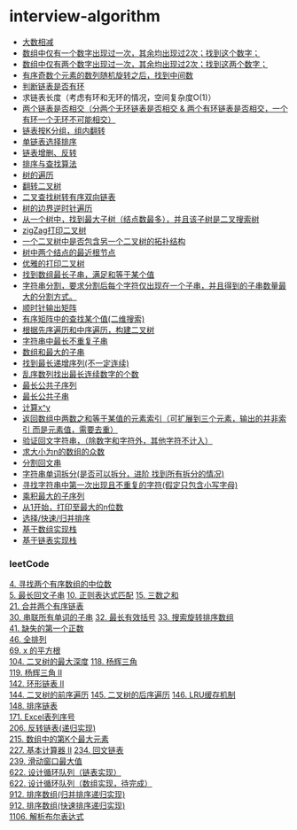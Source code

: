 ﻿# interview-algorithm
- [大数相减](src/main/java/com/pt/BigNumber.java)
- [数组中仅有一个数字出现过一次，其余均出现过2次；找到这个数字；](src/main/java/com/pt/FindSingle.java)
- [数组中仅有两个数字出现过一次，其余均出现过2次；找到这两个数字；](src/main/java/com/pt/FindSingle.java)
- [有序奇数个元素的数列随机旋转之后，找到中间数](src/main/java/com/pt/array/NumSeq.java)
- [判断链表是否有环](src/main/java/com/pt/list/SingleDirectionList.java)
- 求链表长度（考虑有环和无环的情况，空间复杂度O(1)）
- [两个链表是否相交（分两个无环链表是否相交 & 两个有环链表是否相交，一个有环一个无环不可能相交）](/src/main/java/com/pt/list/SingleDirectionList.java)
- [链表按K分组，组内翻转](src/main/java/com/pt/list/SingleDirectionList2.java)
- [单链表选择排序](src/main/java/com/pt/list/ListSort.java)
- [链表增删、反转](https://github.com/luckyPT/luckyPT/blob/master/docs/interview/list.md)
- [排序与查找算法](https://github.com/luckyPT/luckyPT/blob/master/docs/interview/dataStructureAndAlgorithms.md)
- [树的遍历](https://github.com/luckyPT/luckyPT/blob/master/docs/interview/dataStructureAndAlgorithms.md)
- [翻转二叉树](https://github.com/luckyPT/luckyPT/blob/master/docs/interview/tree.md)
- [二叉查找树转有序双向链表](src/main/java/com/pt/tree/BinTree.java)
- [树的边界逆时针遍历](src/main/java/com/pt/tree/BinTree.java)
- [从一个树中，找到最大子树（结点数最多），并且该子树是二叉搜索树](src/main/java/com/pt/tree/BinSearchTree.java)
- [zigZag打印二叉树](src/main/java/com/pt/tree/BinTree.java)
- [一个二叉树中是否包含另一个二叉树的拓扑结构](src/main/java/com/pt/tree/BinTree2.java)
- [树中两个结点的最近根节点](src/main/java/com/pt/tree/BinTree2.java)
- [优雅的打印二叉树](src/main/java/com/pt/tree/TreeNode.java)
- [找到数组最长子串，满足和等于某个值](src/main/java/com/pt/array/ArrayOperation.java)
- [字符串分割，要求分割后每个字符仅出现在一个子串，并且得到的子串数量最大的分割方式。](src/main/java/com/pt/array/StringOperation.java)
- [顺时针输出矩阵](src/main/java/com/pt/Matrix.java)
- [有序矩阵中的查找某个值(二维搜索)](src/main/java/com/pt/Matrix.java)
- [根据先序遍历和中序遍历，构建二叉树](src/main/java/com/pt/tree/BinTree2.java)
- [字符串中最长不重复子串](src/main/java/com/pt/array/StringOperation.java)
- [数组和最大的子串](src/main/java/com/pt/array/ArrayOperation.java)
- [找到最长递增序列(不一定连续)](src/main/java/com/pt/array/NumSeq.java)
- [乱序数列找出最长连续数字的个数](src/main/java/com/pt/array/NumSeq.java)
- [最长公共子序列](src/main/java/com/pt/array/StringOperation.java)
- [最长公共子串](src/main/java/com/pt/array/StringOperation.java)
- [计算x^y](src/main/java/com/pt/Number.java)
- [返回数组中两数之和等于某值的元素索引（可扩展到三个元素，输出的并非索引 而是元素值，需要去重）](src/main/java/com/pt/array/NumSeq.java)
- [验证回文字符串，（除数字和字符外，其他字符不计入）](src/main/java/com/pt/array/StringOperation.java)
- [求大小为n的数组的众数](src/main/java/com/pt/array/NumSeq.java)
- [分割回文串](src/main/java/com/pt/array/StringOperation.java)
- [字符串单词拆分(是否可以拆分，进阶 找到所有拆分的情况)](src/main/java/com/pt/array/StringOperation.java)
- [寻找字符串中第一次出现且不重复的字符(假定只包含小写字母)](src/main/java/com/pt/array/StringOperation.java)
- [乘积最大的子序列](src/main/java/com/pt/array/NumSeq.java)
- [从1开始，打印至最大的n位数](src/main/java/com/pt/Number.java)
- [选择/快速/归并排序](src/main/java/com/pt/leetcode/sort/ArraySort.java)
- [基于数组实现栈](src/main/java/com/pt/leetcode/stack/MyArrayStack.java)
- [基于链表实现栈](src/main/java/com/pt/leetcode/stack/MyLinkStack.java)

### leetCode
[4. 寻找两个有序数组的中位数](src/main/java/com/pt/leetcode/bin/search/LoopOrderedArraySearch.java)<br>
[5. 最长回文子串](src/main/java/com/pt/leetcode/string/MaxCommonPalindromeStr.java)
[10. 正则表达式匹配](src/main/java/com/pt/leetcode/string/RegexMatch.java)
[15. 三数之和](src/main/java/com/pt/leetcode/ThreeSum.java)<br>
[21. 合并两个有序链表](src/main/java/com/pt/leetcode/list/MergeTwoList.java)<br>
[30. 串联所有单词的子串](src/main/java/com/pt/leetcode/string/StrConcatenate.java)
[32. 最长有效括号](src/main/java/com/pt/leetcode/stack/ValidParentheses.java)
[33. 搜索旋转排序数组](src/main/java/com/pt/leetcode/bin/search/LoopOrderedArraySearch.java)<br>
[41. 缺失的第一个正数](src/main/java/com/pt/leetcode/MissPositive.java)<br>
[46. 全排列](src/main/java/com/pt/leetcode/recursion/AllArrange.java)<br>
[69. x 的平方根](src/main/java/com/pt/leetcode/bin/search/Sqrt.java)<br>
[104. 二叉树的最大深度](src/main/java/com/pt/leetcode/tree/MaxDepth.java)
[118. 杨辉三角](src/main/java/com/pt/leetcode/recursion/YangHuiSanJiao.java)<br>
[119. 杨辉三角 II](src/main/java/com/pt/leetcode/recursion/YangHuiSanJiao.java)<br>
[142. 环形链表 II](src/main/java/com/pt/leetcode/list/DetectCycle.java)<br>
[144. 二叉树的前序遍历](src/main/java/com/pt/leetcode/tree/Traversition.java)
[145. 二叉树的后序遍历](src/main/java/com/pt/leetcode/tree/Traversition.java)
[146. LRU缓存机制](src/main/java/com/pt/leetcode/list/LRUCache.java)<br>
[148. 排序链表](src/main/java/com/pt/leetcode/list/ListSort.java)<br>
[171. Excel表列序号](src/main/java/com/pt/leetcode/ExcelColNum2ColTitle.java)<br>
[206. 反转链表(递归实现)](src/main/java/com/pt/leetcode/recursion/ListReverse.java)<br>
[215. 数组中的第K个最大元素](src/main/java/com/pt/leetcode/sort/KthLargest.java)<br>
[227. 基本计算器 II](src/main/java/com/pt/leetcode/stack/CalculateStrValue.java)
[234. 回文链表](src/main/java/com/pt/leetcode/list/PalindromeValidate.java)<br>
[239. 滑动窗口最大值](src/main/java/com/pt/leetcode/queue/WindowMaxValues.java)<br>
[622. 设计循环队列（链表实现）](src/main/java/com/pt/leetcode/queue/MyLinkCiycularQueue.java)<br>
[622. 设计循环队列（数组实现，待完成）](src/main/java/com/pt/leetcode/queue/MyArrayCircularQueue.java)<br>
[912. 排序数组(归并排序递归实现)](src/main/java/com/pt/leetcode/recursion/MergeSort.java)<br>
[912. 排序数组(快速排序递归实现)](src/main/java/com/pt/leetcode/recursion/QuickSort.java)<br>
[1106. 解析布尔表达式](src/main/java/com/pt/leetcode/stack/ParseBoolExpr.java)
